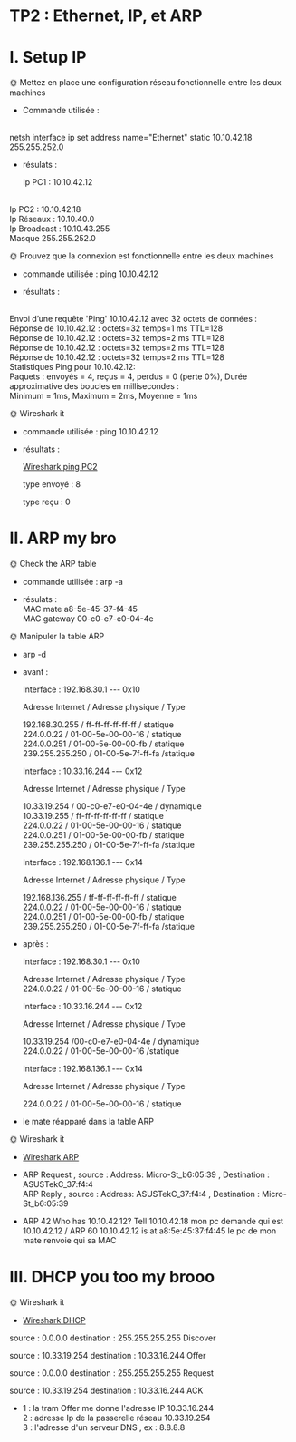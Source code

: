 # TP2 : Ethernet, IP, et ARP

# I. Setup IP
🌞 Mettez en place une configuration réseau fonctionnelle entre les deux machines
- Commande utilisée : 
<br>
    netsh interface ip set address name="Ethernet" static 10.10.42.18 255.255.252.0

- résulats :

    Ip PC1 : 10.10.42.12
<br>
Ip PC2 : 10.10.42.18
<br>
Ip Réseaux : 10.10.40.0
<br>
Ip Broadcast : 10.10.43.255 
<br>
Masque 255.255.252.0

🌞 Prouvez que la connexion est fonctionnelle entre les deux machines

- commande utilisée :
ping 10.10.42.12

- résultats : 
<br>
Envoi d’une requête 'Ping'  10.10.42.12 avec 32 octets de données :<br>
Réponse de 10.10.42.12 : octets=32 temps=1 ms TTL=128<br>
Réponse de 10.10.42.12 : octets=32 temps=2 ms TTL=128<br>
Réponse de 10.10.42.12 : octets=32 temps=2 ms TTL=128<br>
Réponse de 10.10.42.12 : octets=32 temps=2 ms TTL=128<br>
Statistiques Ping pour 10.10.42.12:<br>
    Paquets : envoyés = 4, reçus = 4, perdus = 0 (perte 0%),
Durée approximative des boucles en millisecondes :<br>
    Minimum = 1ms, Maximum = 2ms, Moyenne = 1ms
    

🌞 Wireshark it <br>
- commande utilisée :
    ping 10.10.42.12

- résultats :

    [Wireshark ping PC2](./ICMP.pcapng)

    type envoyé : 8

    type reçu : 0 

# II. ARP my bro

🌞 Check the ARP table
- commande utilisée : arp -a 

- résulats  : <br>
MAC mate a8-5e-45-37-f4-45 <br> 
MAC gateway 00-c0-e7-e0-04-4e

🌞 Manipuler la table ARP
- arp -d

- avant :


    Interface : 192.168.30.1 --- 0x10

  Adresse Internet      /   Adresse physique /   Type

  192.168.30.255     /   ff-ff-ff-ff-ff-ff   /  statique <br>
  224.0.0.22         /   01-00-5e-00-00-16   /  statique <br>
  224.0.0.251         /  01-00-5e-00-00-fb    / statique<br>
  239.255.255.250      / 01-00-5e-7f-ff-fa     /statique<br>

    Interface : 10.33.16.244 --- 0x12

    Adresse Internet  /    Adresse physique /     Type

    10.33.19.254       /   00-c0-e7-e0-04-4e /    dynamique<br>
  10.33.19.255        /  ff-ff-ff-ff-ff-ff  /   statique<br>
  224.0.0.22        /    01-00-5e-00-00-16   /  statique<br>
  224.0.0.251        /   01-00-5e-00-00-fb    / statique<br>
  239.255.255.250     /  01-00-5e-7f-ff-fa     /statique<br>

    Interface : 192.168.136.1 --- 0x14

  Adresse Internet  /    Adresse physique  /    Type 

  192.168.136.255    /   ff-ff-ff-ff-ff-ff  /   statique<br>
  224.0.0.22       /     01-00-5e-00-00-16   /  statique<br>
  224.0.0.251       /    01-00-5e-00-00-fb    / statique<br>
  239.255.255.250    /   01-00-5e-7f-ff-fa     /statique<br>

- après :

    Interface : 192.168.30.1 --- 0x10
    
  Adresse Internet   /   Adresse physique  /    Type<br>
  224.0.0.22          /  01-00-5e-00-00-16  /   statique

    Interface : 10.33.16.244 --- 0x12

  Adresse Internet     / Adresse physique    /  Type

  10.33.19.254          /00-c0-e7-e0-04-4e    / dynamique<br>
  224.0.0.22         /   01-00-5e-00-00-16     /statique<br>

    Interface : 192.168.136.1 --- 0x14

  Adresse Internet    /  Adresse physique    /  Type

  224.0.0.22           / 01-00-5e-00-00-16    / statique

- le mate réapparé dans la table ARP

🌞 Wireshark it

- [Wireshark ARP](./ARP.pcapng)

- ARP Request , source : Address: Micro-St_b6:05:39 , Destination : ASUSTekC_37:f4:4 <br>
ARP Reply ,  source : Address: ASUSTekC_37:f4:4  , Destination : Micro-St_b6:05:39

- ARP	42	Who has 10.10.42.12? Tell 10.10.42.18 mon pc demande qui est 10.10.42.12 / ARP	60	10.10.42.12 is at a8:5e:45:37:f4:45 le pc de mon mate renvoie qui sa MAC 

# III. DHCP you too my brooo

🌞 Wireshark it

- [Wireshark DHCP](./DHCP.pcapng)

source :	0.0.0.0	 destination : 255.255.255.255 Discover 

source :	10.33.19.254	 destination : 10.33.16.244	Offer 

source :	0.0.0.0	 destination : 255.255.255.255 Request 

source :	10.33.19.254	destination : 10.33.16.244	ACK 

- 1 : la tram Offer me donne l'adresse IP 10.33.16.244 <br>
2 : adresse Ip de la passerelle réseau 10.33.19.254 <br>
3 : l'adresse d'un serveur DNS , ex : 8.8.8.8
